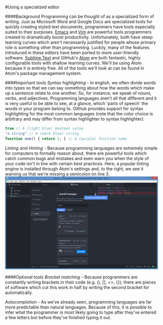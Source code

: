 #Using a specialized editor

####Background
Programming can be thought of as a specialized form of writing. Just as Microsoft Word and Google Docs are specialized tools for quickly creating styled text documents, programmers have tools especially suited to their purposes. [Emacs](https://www.gnu.org/software/emacs/) and [Vim](http://www.vim.org/) are powerful tools programmers created to dramatically boost productivity. Unfortunately, both have steep learning curves which aren't necessarily justified for people whose primary role is something other than programming. Luckily, many of the features introduced in these editors have been ported to more user-friendly software. [Sublime Text](http://www.sublimetext.com/) and GitHub's [Atom](https://atom.io/) are both fantastic, highly configurable tools with shallow learning curves. We'll be using Atom because it is entirely free. All of the tools we'll look at can be found in Atom's package management system.

####Important tools
*Syntax highlighting* - In english, we often divide words into types so that we can say something about how the words which make up a sentence relate to one another. So, for instance, we speak of nouns, verbs, and adjectives. Programming languages aren't all that different and it is very useful to be able to see, at a glance, which 'parts of speech' the words in your program belong to. GitHub provides support for syntax highlighting for the most common languages (note that the color choice is arbitrary and may differ from syntax highlighter to syntax highlighter):
```javascript
true // A (light blue) boolean value
"a string" // A (dark blue) string
function one() { return 1; } // A (purple) function name
```

*Linting and Hinting* - Because programming languages are extremely simple for computers to formally reason about, there are powerful tools which catch common bugs and mistakes and even warn you when the style of your code isn't in line with certain best practices. Here, a popular linting engine is installed through Atom's settings and, to the right, we see it warning us that we're missing a semicolon on line 3.  
![Github tutorial 1](img/atom-1-jshint.png)

####Optional tools
*Bracket matching* - Because programmers are constantly writing brackets in their code (e.g. (), [], <>, {}), there are pieces of software which cut this work in half by writing the second bracket for automatically.

*Autocompletion* - As we've already seen, programming languages are far more predictable than natural languages. Because of this, it is possible to infer what the programmer is most likely going to type after they've entered a few letters but before they've finished typing it out.
